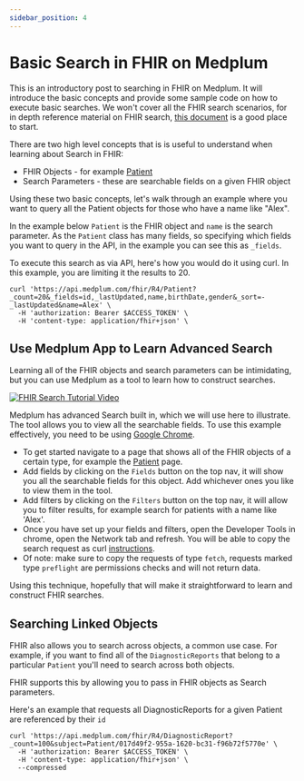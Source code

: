 ```yaml
---
sidebar_position: 4
---
```


# Basic Search in FHIR on Medplum

This is an introductory post to searching in FHIR on Medplum.  It will introduce the basic concepts and provide some sample code on how to execute basic searches.  We won't cover all the FHIR search scenarios, for in depth reference material on FHIR search, [this document](https://www.hl7.org/fhir/search.html) is a good place to start.

There are two high level concepts that is is useful to understand when learning about Search in FHIR:

* FHIR Objects - for example [Patient](https://www.hl7.org/fhir/patient.html)
* Search Parameters - these are searchable fields on a given FHIR object

Using these two basic concepts, let's walk through an example where you want to query all the Patient objects for those who have a name like "Alex".

In the example below `Patient` is the FHIR object and `name` is the search parameter.  As the `Patient` class has many fields, so specifying which fields you want to query in the API, in the example you can see this as `_fields`.

To execute this search as via API, here's how you would do it using curl.  In this example, you are limiting it the results to 20.

```curl
curl 'https://api.medplum.com/fhir/R4/Patient?_count=20&_fields=id,_lastUpdated,name,birthDate,gender&_sort=-_lastUpdated&name=Alex' \
  -H 'authorization: Bearer $ACCESS_TOKEN' \
  -H 'content-type: application/fhir+json' \
```

## Use Medplum App to Learn Advanced Search

Learning all of the FHIR objects and search parameters can be intimidating, but you can use Medplum as a tool to learn how to construct searches.

[![FHIR Search Tutorial Video](https://img.youtube.com/vi/0aneLa_S-PY/0.jpg)](https://www.youtube.com/watch?v=0aneLa_S-PY)

Medplum has advanced Search built in, which we will use here to illustrate.  The tool allows you to view all the searchable fields.  To use this example effectively, you need to be using [Google Chrome](https://www.google.com/chrome/).

* To get started navigate to a page that shows all of the FHIR objects of a certain type, for example the [Patient](https://app.medplum.com/Patient) page.
* Add fields by clicking on the `Fields` button on the top nav, it will show you all the searchable fields for this object.  Add whichever ones you like to view them in the tool.
* Add filters by clicking on the `Filters` button on the top nav, it will allow you to filter results, for example search for patients with a name like 'Alex'.
* Once you have set up your fields and filters, open the Developer Tools in chrome, open the Network tab and refresh.  You will be able to copy the search request as curl [instructions](https://everything.curl.dev/usingcurl/copyas).
* Of note: make sure to copy the requests of type `fetch`, requests marked type `preflight` are permissions checks and will not return data.

Using this technique, hopefully that will make it straightforward to learn and construct FHIR searches.

## Searching Linked Objects

FHIR also allows you to search across objects, a common use case.  For example, if you want to find all of the `DiagnosticReports` that belong to a particular `Patient` you'll need to search across both objects.

FHIR supports this by allowing you to pass in FHIR objects as Search parameters.

Here's an example that requests all DiagnosticReports for a given Patient are referenced by their `id`

```curl
curl 'https://api.medplum.com/fhir/R4/DiagnosticReport?_count=100&subject=Patient/017d49f2-955a-1620-bc31-f96b72f5770e' \
  -H 'authorization: Bearer $ACCESS_TOKEN' \
  -H 'content-type: application/fhir+json' \
  --compressed
  ```